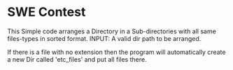 # SWE Contest
This Simple code arranges a Directory in a Sub-directories with all same files-types in sorted format.
INPUT:
      A valid dir path to be arranged.
      
If there is a file with no extension then the program will automatically create a new Dir called 'etc_files'
and put all files there.
